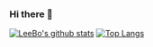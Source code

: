 ### Hi there 👋

<!--
**libo1248/libo1248** is a ✨ _special_ ✨ repository because its `README.md` (this file) appears on your GitHub profile.

Here are some ideas to get you started:

- 🔭 I’m currently working on ...
- 🌱 I’m currently learning ...
- 👯 I’m looking to collaborate on ...
- 🤔 I’m looking for help with ...
- 💬 Ask me about ...
- 📫 How to reach me: ...
- 😄 Pronouns: ...
- ⚡ Fun fact: ...
--> 

<!-- https://github.com/anuraghazra/github-readme-stats -->
[![LeeBo's github stats](https://github-readme-stats.vercel.app/api?username=libo1248&show_icons=true&theme=onedark)](https://github.com/libo1248)
[![Top Langs](https://github-readme-stats.vercel.app/api/top-langs/?username=libo1248&layout=compact)](https://github.com/libo1248)
